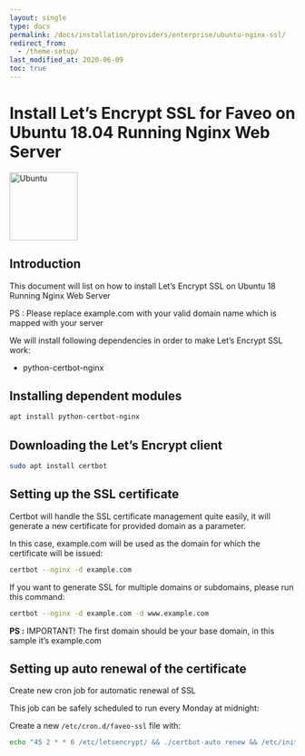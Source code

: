 ```yaml
---
layout: single
type: docs
permalink: /docs/installation/providers/enterprise/ubuntu-nginx-ssl/
redirect_from:
  - /theme-setup/
last_modified_at: 2020-06-09
toc: true
---
```


# Install Let’s Encrypt SSL for Faveo on Ubuntu 18.04 Running Nginx Web Server <!-- omit in toc -->

<img alt="Ubuntu" src="https://upload.wikimedia.org/wikipedia/commons/thumb/a/ab/Logo-ubuntu_cof-orange-hex.svg/120px-Logo-ubuntu_cof-orange-hex.svg.png" width="120" height="120" />

## Introduction
This document will list on how to install Let’s Encrypt SSL on Ubuntu 18 Running Nginx Web Server

PS : Please replace example.com with your valid domain name which is mapped with your server

We will install following dependencies in order to make Let’s Encrypt SSL work:

- python-certbot-nginx


## Installing dependent modules

```sh
apt install python-certbot-nginx
```

## Downloading the Let’s Encrypt client

```sh
sudo apt install certbot
```

## Setting up the SSL certificate

Certbot will handle the SSL certificate management quite easily, it will generate a new certificate for provided domain as a parameter.

In this case, example.com will be used as the domain for which the certificate will be issued:

```sh
certbot --nginx -d example.com
```
If you want to generate SSL for multiple domains or subdomains, please run this command:

```sh
certbot --nginx -d example.com -d www.example.com
```
**PS :** IMPORTANT! The first domain should be your base domain, in this sample it’s example.com

## Setting up auto renewal of the certificate

Create new cron job for automatic renewal of SSL

This job can be safely scheduled to run every Monday at midnight:

Create a new `/etc/cron.d/faveo-ssl` file with:

```sh
echo "45 2 * * 6 /etc/letsencrypt/ && ./certbot-auto renew && /etc/init.d/nginx restart " | sudo tee /etc/cron.d/faveo-ssl
```